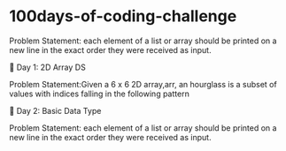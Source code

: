 # 100days-of-coding-challenge

Problem Statement: each element of a list or array should be printed on a new line in the exact order they were received as input.

📌 Day 1: 2D Array DS

Problem Statement:Given a 6 x 6 2D array,arr, an hourglass is a subset of values with indices falling in the following pattern


📌 Day 2: Basic Data Type

Problem Statement: each element of a list or array should be printed on a new line in the exact order they were received as input.

